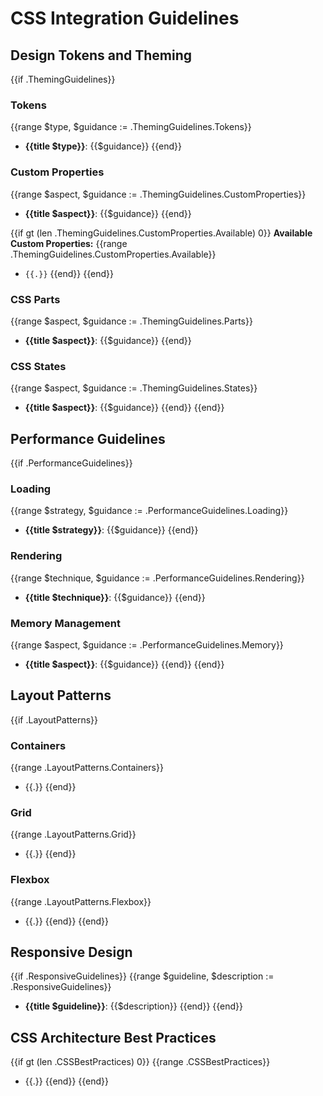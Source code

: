 # CSS Integration Guidelines

## Design Tokens and Theming
{{if .ThemingGuidelines}}
### Tokens
{{range $type, $guidance := .ThemingGuidelines.Tokens}}
- **{{title $type}}**: {{$guidance}}
{{end}}

### Custom Properties
{{range $aspect, $guidance := .ThemingGuidelines.CustomProperties}}
- **{{title $aspect}}**: {{$guidance}}
{{end}}

{{if gt (len .ThemingGuidelines.CustomProperties.Available) 0}}
**Available Custom Properties:**
{{range .ThemingGuidelines.CustomProperties.Available}}
- `{{.}}`
{{end}}
{{end}}

### CSS Parts
{{range $aspect, $guidance := .ThemingGuidelines.Parts}}
- **{{title $aspect}}**: {{$guidance}}
{{end}}

### CSS States
{{range $aspect, $guidance := .ThemingGuidelines.States}}
- **{{title $aspect}}**: {{$guidance}}
{{end}}
{{end}}

## Performance Guidelines
{{if .PerformanceGuidelines}}
### Loading
{{range $strategy, $guidance := .PerformanceGuidelines.Loading}}
- **{{title $strategy}}**: {{$guidance}}
{{end}}

### Rendering
{{range $technique, $guidance := .PerformanceGuidelines.Rendering}}
- **{{title $technique}}**: {{$guidance}}
{{end}}

### Memory Management
{{range $aspect, $guidance := .PerformanceGuidelines.Memory}}
- **{{title $aspect}}**: {{$guidance}}
{{end}}
{{end}}

## Layout Patterns
{{if .LayoutPatterns}}
### Containers
{{range .LayoutPatterns.Containers}}
- {{.}}
{{end}}

### Grid
{{range .LayoutPatterns.Grid}}
- {{.}}
{{end}}

### Flexbox
{{range .LayoutPatterns.Flexbox}}
- {{.}}
{{end}}
{{end}}

## Responsive Design
{{if .ResponsiveGuidelines}}
{{range $guideline, $description := .ResponsiveGuidelines}}
- **{{title $guideline}}**: {{$description}}
{{end}}
{{end}}

## CSS Architecture Best Practices
{{if gt (len .CSSBestPractices) 0}}
{{range .CSSBestPractices}}
- {{.}}
{{end}}
{{end}}